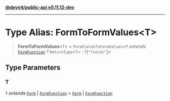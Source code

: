 [**@devvit/public-api v0.11.12-dev**](../README.md)

---

# Type Alias: FormToFormValues\<T\>

> **FormToFormValues**\<`T`\> = `FormFieldsToFormValues`\<`T` _extends_ [`FormFunction`](FormFunction.md) ? `ReturnType`\<`T`\> : `T`\[`"fields"`\]\>

## Type Parameters

### T

`T` _extends_ [`Form`](Form.md) \| [`FormFunction`](FormFunction.md) = [`Form`](Form.md) \| [`FormFunction`](FormFunction.md)
